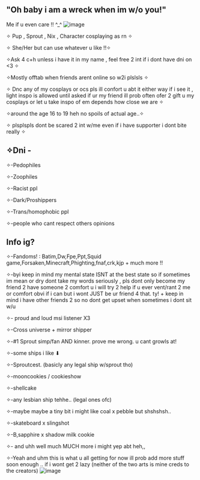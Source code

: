 ## "Oh baby i am a wreck when im w/o you!"


Me if u even care !! ^_^
![image](https://github.com/user-attachments/assets/7dd10567-8b13-4974-94ef-e43e31a3d950)


✧ Pup , Sprout , Nix , Character cosplaying as rn ✧

✧ She/Her but can use whatever u like !!✧

✧Ask 4 c+h unless i have it in my name , feel free 2 int if i dont have dni on <3 ✧

✧Mostly offtab when friends arent online so w2i plslsls ✧

✧ Dnc any of my cosplays or ocs pls ill confort u abt it either way if i see it , light inspo is allowed until asked if ur my friend ill prob often ofer 2 gift u my cosplays or let u take inspo of em depends how close we are ✧

✧around the age 16 to 19 heh no spoils of actual age..✧

✧ plsplspls dont be scared 2 int w/me even if i have supporter i dont bite really ✧

## ✧Dni -

✧-Pedophiles

✧-Zoophiles

✧-Racist ppl

✧-Dark/Proshippers

✧-Trans/homophobic ppl

✧-people who cant respect others opinions

## Info ig?

✧-Fandoms! : Batim,Dw,Fpe,Ppt,Squid game,Forsaken,Minecraft,Phighting,fnaf,crk,kjp + much more !!

✧-byi keep in mind my mental state ISNT at the best state so if sometimes im mean or dry dont take my words seriously , pls dont only become my friend 2 have someone 2 comfort u i will try 2 help if u ever vent/rant 2 me or comfort obvi if i can but i wont JUST be ur friend 4 that. ty! + keep in mind i have other friends 2 so no dont get upset when sometimes i dont sit w/u

✧- proud and loud msi listener X3

✧-Cross universe + mirror shipper

✧-#1 Sprout simp/fan AND kinner. prove me wrong. u cant growls at!

✧-some ships i like ⬇

✧-Sproutcest. (basicly any legal ship w/sprout tho)

✧-mooncookies / cookieshow

✧-shellcake

✧-any lesbian ship tehhe.. (legal ones ofc)

✧-maybe maybe a tiny bit i might like coal x pebble but shshshsh..

✧-skateboard x slingshot

✧-B,sapphire x shadow milk cookie

✧- and uhh well much MUCH more i might yep abt heh,,





✧-Yeah and uhm this is what u all getting for now ill prob add more stuff soon enough .. if i wont get 2 lazy (neither of the two arts is mine creds to the creators)
![image](https://github.com/user-attachments/assets/ad89364b-a348-48d1-b3e2-24982f8b3796)





















































